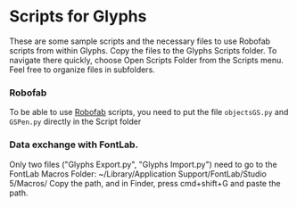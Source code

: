 # Scripts for Glyphs
These are some sample scripts and the necessary files to use Robofab scripts from within Glyphs.
Copy the files to the Glyphs Scripts folder. To navigate there quickly, choose Open Scripts Folder from the Scripts menu.
Feel free to organize files in subfolders.

### Robofab 
To be able to use [Robofab](http://robofab.com) scripts, you need to put the file `objectsGS.py` and `GSPen.py` directly in the Script folder

### Data exchange with FontLab.
Only two files ("Glyphs Export.py", "Glyphs Import.py") need to go to the FontLab Macros Folder:
~/Library/Application Support/FontLab/Studio 5/Macros/
Copy the path, and in Finder, press cmd+shift+G and paste the path.

